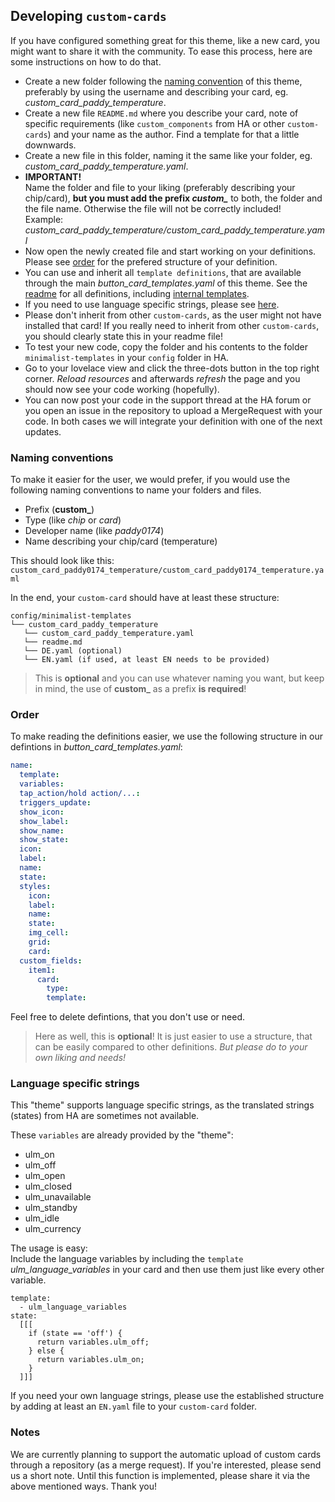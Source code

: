 ## Developing `custom-cards`
If you have configured something great for this theme, like a new card, you might want to share it with the community. To ease this process, here are some instructions on how to do that.

* Create a new folder following the [naming convention](#naming-conventions) of this theme, preferably by using the username and describing your card, eg. *custom_card_paddy_temperature*.
* Create a new file `README.md` where you describe your card, note of specific requirements (like `custom_components` from HA or other `custom-cards`) and your name as the author. Find a template for that a little downwards.    
* Create a new file in this folder, naming it the same like your folder, eg. *custom_card_paddy_temperature.yaml*.
* <b>IMPORTANT!</b>  
  Name the folder and file to your liking (preferably describing your chip/card), <b>but you must add the prefix <i>custom_</i></b> to both, the folder and the file name. Otherwise the file will not be correctly included!  
  Example: *custom_card_paddy_temperature/custom_card_paddy_temperature.yaml*
* Now open the newly created file and start working on your definitions. Please see [order](#order) for the prefered structure of your definition.
* You can use and inherit all `template definitions`, that are available through the main *button_card_templates.yaml* of this theme. See the [readme](README.md#1-line-cards) for all definitions, including [internal templates](README.md#internal-templates).  
* If you need to use language specific strings, please see [here](#language-specific-strings).
* Please don't inherit from other `custom-cards`, as the user might not have installed that card! If you really need to inherit from other `custom-cards`, you should clearly state this in your readme file!
* To test your new code, copy the folder and his contents to the folder `minimalist-templates` in your `config` folder in HA.
* Go to your lovelace view and click the three-dots button in the top right corner. *Reload resources* and afterwards *refresh* the page and you should now see your code working (hopefully).
* You can now post your code in the support thread at the HA forum or you open an issue in the repository to upload a MergeRequest with your code. In both cases we will integrate your definition with one of the next updates.  

### Naming conventions
To make it easier for the user, we would prefer, if you would use the following naming conventions to name your folders and files.  
* Prefix (**custom_**)
* Type (like *chip* or *card*)  
* Developer name (like *paddy0174*)
* Name describing your chip/card (temperature)

This should look like this:  
`custom_card_paddy0174_temperature/custom_card_paddy0174_temperature.yaml`  

In the end, your `custom-card` should have at least these structure:

```
config/minimalist-templates
└── custom_card_paddy_temperature
   └── custom_card_paddy_temperature.yaml
   └── readme.md
   └── DE.yaml (optional)
   └── EN.yaml (if used, at least EN needs to be provided)
```

> This is **optional** and you can use whatever naming you want, but keep in mind, the use of **custom_** as a prefix **is required**!  

### Order
To make reading the definitions easier, we use the following structure in our defintions in *button_card_templates.yaml*:   

```yaml
name:
  template:
  variables:
  tap_action/hold action/...:
  triggers_update:
  show_icon:
  show_label:
  show_name:
  show_state:
  icon:
  label:
  name:
  state:
  styles:
    icon:
    label:
    name:
    state:
    img_cell:
    grid:
    card:
  custom_fields:
    item1:
      card:
        type:
        template:
```

Feel free to delete defintions, that you don't use or need.

> Here as well, this is **optional**! It is just easier to use a structure, that can be easily compared to other definitions. *But please do to your own liking and needs!*  

### Language specific strings  
This "theme" supports language specific strings, as the translated strings (states) from HA are sometimes not available. 

These `variables` are already provided by the "theme":  

* ulm_on
* ulm_off
* ulm_open
* ulm_closed
* ulm_unavailable
* ulm_standby
* ulm_idle
* ulm_currency

The usage is easy:  
Include the language variables by including the `template` *ulm_language_variables* in your card and then use them just like every other variable.  

```
template:
  - ulm_language_variables
state:
  [[[
    if (state == 'off') {
      return variables.ulm_off;
    } else {
      return variables.ulm_on;
    }
  ]]]
```

If you need your own language strings, please use the established structure by adding at least an `EN.yaml` file to your `custom-card` folder.  

### Notes
We are currently planning to support the automatic upload of custom cards through a repository (as a merge request). If you're interested, please send us a short note. Until this function is implemented, please share it via the above mentioned ways. Thank you!
